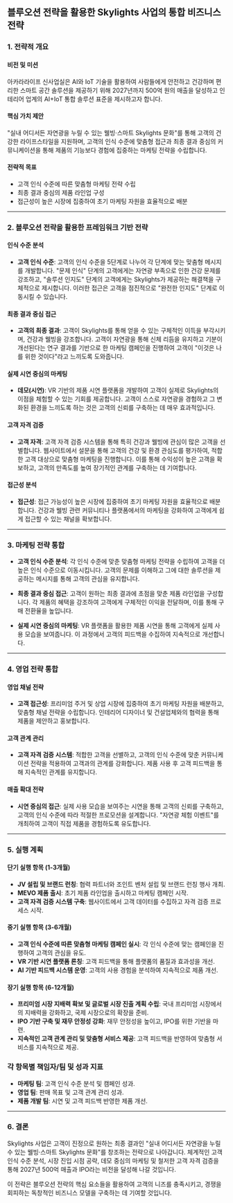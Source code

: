 ## 블루오션 전략을 활용한 Skylights 사업의 통합 비즈니스 전략

### 1. 전략적 개요

#### 비전 및 미션
아카라라이프 신사업실은 AI와 IoT 기술을 활용하여 사람들에게 안전하고 건강하며 편리한 스마트 공간 솔루션을 제공하기 위해 2027년까지 500억 원의 매출을 달성하고 인테리어 업계의 AI+IoT 통합 솔루션 표준을 제시하고자 합니다.

#### 핵심 가치 제안
"실내 어디서든 자연광을 누릴 수 있는 웰빙·스마트 Skylights 문화"를 통해 고객의 건강한 라이프스타일을 지원하며, 고객의 인식 수준에 맞춤형 접근과 최종 결과 중심의 커뮤니케이션을 통해 제품의 기능보다 경험에 집중하는 마케팅 전략을 수립합니다.

#### 전략적 목표
- 고객 인식 수준에 따른 맞춤형 마케팅 전략 수립
- 최종 결과 중심의 제품 라인업 구성
- 접근성이 높은 시장에 집중하여 초기 마케팅 자원을 효율적으로 배분

---

### 2. 블루오션 전략을 활용한 프레임워크 기반 전략

#### 인식 수준 분석
- **고객 인식 수준**: 고객의 인식 수준을 5단계로 나누어 각 단계에 맞는 맞춤형 메시지를 개발합니다. "문제 인식" 단계의 고객에게는 자연광 부족으로 인한 건강 문제를 강조하고, "솔루션 인지도" 단계의 고객에게는 Skylights가 제공하는 해결책을 구체적으로 제시합니다. 이러한 접근은 고객을 점진적으로 "완전한 인지도" 단계로 이동시킬 수 있습니다.

#### 최종 결과 중심 접근
- **고객의 최종 결과**: 고객이 Skylights를 통해 얻을 수 있는 구체적인 이득을 부각시키며, 건강과 웰빙을 강조합니다. 고객이 자연광을 통해 신체 리듬을 유지하고 기분이 개선된다는 연구 결과를 기반으로 한 마케팅 캠페인을 진행하여 고객이 "이것은 나를 위한 것이다"라고 느끼도록 도와줍니다.

#### 실제 시연 중심의 마케팅
- **데모(시연)**: VR 기반의 제품 시연 플랫폼을 개발하여 고객이 실제로 Skylights의 이점을 체험할 수 있는 기회를 제공합니다. 고객이 스스로 자연광을 경험하고 그 변화된 환경을 느끼도록 하는 것은 고객의 신뢰를 구축하는 데 매우 효과적입니다.

#### 고객 자격 검증
- **고객 자격**: 고객 자격 검증 시스템을 통해 특히 건강과 웰빙에 관심이 많은 고객을 선별합니다. 웹사이트에서 설문을 통해 고객의 건강 및 환경 관심도를 평가하여, 적합한 고객 대상으로 맞춤형 마케팅을 진행합니다. 이를 통해 수익성이 높은 고객을 확보하고, 고객의 만족도를 높여 장기적인 관계를 구축하는 데 기여합니다.

#### 접근성 분석
- **접근성**: 접근 가능성이 높은 시장에 집중하여 초기 마케팅 자원을 효율적으로 배분합니다. 건강과 웰빙 관련 커뮤니티나 플랫폼에서의 마케팅을 강화하여 고객에게 쉽게 접근할 수 있는 채널을 확보합니다.

---

### 3. 마케팅 전략 통합

- **고객 인식 수준 분석**: 각 인식 수준에 맞춘 맞춤형 마케팅 전략을 수립하여 고객을 더 높은 인식 수준으로 이동시킵니다. 고객의 문제를 이해하고 그에 대한 솔루션을 제공하는 메시지를 통해 고객의 관심을 유지합니다.

- **최종 결과 중심 접근**: 고객이 원하는 최종 결과에 초점을 맞춘 제품 라인업을 구성합니다. 각 제품의 혜택을 강조하여 고객에게 구체적인 이익을 전달하며, 이를 통해 구매 전환율을 높입니다.

- **실제 시연 중심의 마케팅**: VR 플랫폼을 활용한 제품 시연을 통해 고객에게 실제 사용 모습을 보여줍니다. 이 과정에서 고객의 피드백을 수집하여 지속적으로 개선합니다.

---

### 4. 영업 전략 통합

#### 영업 채널 전략
- **고객 접근성**: 프리미엄 주거 및 상업 시장에 집중하여 초기 마케팅 자원을 배분하고, 맞춤형 채널 전략을 수립합니다. 인테리어 디자이너 및 건설업체와의 협력을 통해 제품을 제안하고 홍보합니다.

#### 고객 관계 관리
- **고객 자격 검증 시스템**: 적합한 고객을 선별하고, 고객의 인식 수준에 맞춘 커뮤니케이션 전략을 적용하여 고객과의 관계를 강화합니다. 제품 사용 후 고객 피드백을 통해 지속적인 관계를 유지합니다.

#### 매출 확대 전략
- **시연 중심의 접근**: 실제 사용 모습을 보여주는 시연을 통해 고객의 신뢰를 구축하고, 고객의 인식 수준에 따라 적절한 프로모션을 설계합니다. "자연광 체험 이벤트"를 개최하여 고객이 직접 제품을 경험하도록 유도합니다.

---

### 5. 실행 계획

#### 단기 실행 항목 (1-3개월)
- **JV 설립 및 브랜드 런칭**: 협력 파트너와 조인트 벤처 설립 및 브랜드 런칭 행사 개최.
- **MEVO 제품 출시**: 초기 제품 라인업을 출시하고 마케팅 캠페인 시작.
- **고객 자격 검증 시스템 구축**: 웹사이트에서 고객 데이터를 수집하고 자격 검증 프로세스 시작.

#### 중기 실행 항목 (3-6개월)
- **고객 인식 수준에 따른 맞춤형 마케팅 캠페인 실시**: 각 인식 수준에 맞는 캠페인을 진행하여 고객의 관심을 유도.
- **VR 기반 시연 플랫폼 론칭**: 고객 피드백을 통해 플랫폼의 품질과 효과성을 개선.
- **AI 기반 피드백 시스템 운영**: 고객의 사용 경험을 분석하여 지속적으로 제품 개선.

#### 장기 실행 항목 (6-12개월)
- **프리미엄 시장 지배력 확보 및 글로벌 시장 진출 계획 수립**: 국내 프리미엄 시장에서의 지배력을 강화하고, 국제 시장으로의 확장을 준비.
- **IPO 기반 구축 및 재무 안정성 강화**: 재무 안정성을 높이고, IPO를 위한 기반을 마련.
- **지속적인 고객 관계 관리 및 맞춤형 서비스 제공**: 고객 피드백을 반영하여 맞춤형 서비스를 지속적으로 제공.

### 각 항목별 책임자/팀 및 성과 지표
- **마케팅 팀**: 고객 인식 수준 분석 및 캠페인 성과.
- **영업 팀**: 판매 목표 및 고객 관계 관리 성과.
- **제품 개발 팀**: 시연 및 고객 피드백 반영한 제품 개선.

---

### 6. 결론
Skylights 사업은 고객이 진정으로 원하는 최종 결과인 "실내 어디서든 자연광을 누릴 수 있는 웰빙·스마트 Skylights 문화"를 창조하는 전략으로 나아갑니다. 체계적인 고객 인식 수준 분석, 시장 진입 시점 공략, 데모 중심의 마케팅 및 철저한 고객 자격 검증을 통해 2027년 500억 매출과 IPO라는 비전을 달성해 나갈 것입니다. 

이 전략은 블루오션 전략의 핵심 요소들을 활용하여 고객의 니즈를 충족시키고, 경쟁을 회피하는 독창적인 비즈니스 모델을 구축하는 데 기여할 것입니다.